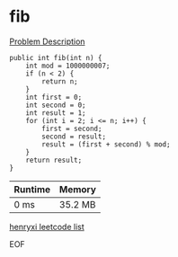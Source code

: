 # fib
[Problem Description](https://leetcode-cn.com/problems/fei-bo-na-qi-shu-lie-lcof/)

```
public int fib(int n) {
    int mod = 1000000007;
    if (n < 2) {
        return n;
    }
    int first = 0;
    int second = 0;
    int result = 1;
    for (int i = 2; i <= n; i++) {
        first = second;
        second = result;
        result = (first + second) % mod;
    }
    return result;
}
```

| Runtime       | Memory     | 
| :------------- | :---------- |
| 0 ms | 35.2 MB	   |


[henryxi leetcode list](http://www.henryxi.com/leetcode)

EOF